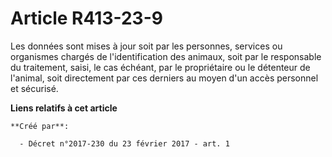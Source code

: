 # Article R413-23-9

Les données sont mises à jour soit par les personnes, services ou organismes chargés de l'identification des animaux, soit
par le responsable du traitement, saisi, le cas échéant, par le propriétaire ou le détenteur de l'animal, soit directement
par ces derniers au moyen d'un accès personnel et sécurisé.

**Liens relatifs à cet article**

	**Créé par**:

	  - Décret n°2017-230 du 23 février 2017 - art. 1
